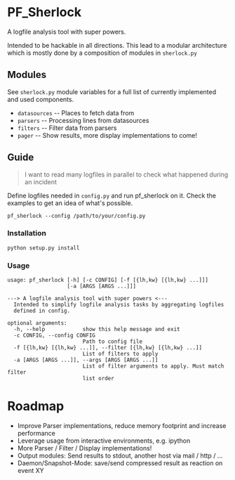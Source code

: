 # PF_Sherlock

A logfile analysis tool with super powers.

Intended to be hackable in all directions. This lead to a modular architecture
which is mostly done by a composition of modules in `sherlock.py`

## Modules

See `sherlock.py` module variables for a full list of currently implemented
and used components.

* `datasources` -- Places to fetch data from
* `parsers`     -- Processing lines from datasources
* `filters`     -- Filter data from parsers
* `pager`       -- Show results, more display implementations to come!

## Guide

> I want to read many logfiles in parallel to check what happened during an incident

Define logfiles needed in `config.py` and run pf_sherlock on it.
Check the examples to get an idea of what's possible.

```
pf_sherlock --config /path/to/your/config.py
```

### Installation

```
python setup.py install
```

### Usage

```
usage: pf_sherlock [-h] [-c CONFIG] [-f [{lh,kw} [{lh,kw} ...]]]
                   [-a [ARGS [ARGS ...]]]

---> A logfile analysis tool with super powers <---
  Intended to simplify logfile analysis tasks by aggregating logfiles
  defined in config.

optional arguments:
  -h, --help            show this help message and exit
  -c CONFIG, --config CONFIG
                        Path to config file
  -f [{lh,kw} [{lh,kw} ...]], --filter [{lh,kw} [{lh,kw} ...]]
                        List of filters to apply
  -a [ARGS [ARGS ...]], --args [ARGS [ARGS ...]]
                        List of filter arguments to apply. Must match filter
                        list order
```

# Roadmap

* Improve Parser implementations, reduce memory footprint and increase performance
* Leverage usage from interactive environments, e.g. ipython
* More Parser / Filter / Display implementations!
* Output modules: Send results to stdout, another host via mail / http / ...
* Daemon/Snapshot-Mode: save/send compressed result as reaction on event XY
